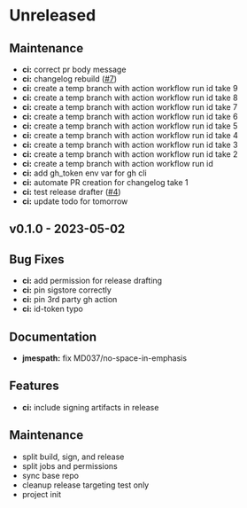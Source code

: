 <!-- changelog is partially generated, so it doesn't follow headings and required structure, so we disable it. -->
<!-- markdownlint-disable -->

<a name="unreleased"></a>
# Unreleased

## Maintenance

* **ci:** correct pr body message
* **ci:** changelog rebuild ([#7](https://github.com/awslabs/aws-lambda-powertools-python/issues/7))
* **ci:** create a temp branch with action workflow run id take 9
* **ci:** create a temp branch with action workflow run id take 8
* **ci:** create a temp branch with action workflow run id take 7
* **ci:** create a temp branch with action workflow run id take 6
* **ci:** create a temp branch with action workflow run id take 5
* **ci:** create a temp branch with action workflow run id take 4
* **ci:** create a temp branch with action workflow run id take 3
* **ci:** create a temp branch with action workflow run id take 2
* **ci:** create a temp branch with action workflow run id
* **ci:** add gh_token env var for gh cli
* **ci:** automate PR creation for changelog take 1
* **ci:** test release drafter ([#4](https://github.com/awslabs/aws-lambda-powertools-python/issues/4))
* **ci:** update todo for tomorrow


<a name="v0.1.0"></a>
## v0.1.0 - 2023-05-02
## Bug Fixes

* **ci:** add permission for release drafting
* **ci:** pin sigstore correctly
* **ci:** pin 3rd party gh action
* **ci:** id-token typo

## Documentation

* **jmespath:** fix MD037/no-space-in-emphasis

## Features

* **ci:** include signing artifacts in release

## Maintenance

* split build, sign, and release
* split jobs and permissions
* sync base repo
* cleanup release targeting test only
* project init


[Unreleased]: https://github.com/awslabs/aws-lambda-powertools-python/compare/v0.1.0...HEAD
